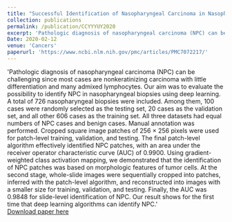 ```yaml
---
title: "Successful Identification of Nasopharyngeal Carcinoma in Nasopharyngeal Biopsies Using Deep Learning"
collection: publications
permalink: /publication/CCYYYUY2020
excerpt: 'Pathologic diagnosis of nasopharyngeal carcinoma (NPC) can be challenging since most cases are nonkeratinizing carcinoma with little differentiation and many admixed lymphocytes. Our aim was to evaluate the possibility to identify NPC in nasopharyngeal biopsies using deep learning. A total of 726 nasopharyngeal biopsies were included. Among them, 100 cases were randomly selected as the testing set, 20 cases as the validation set, and all other 606 cases as the training set. All three datasets had equal numbers of NPC cases and benign cases. Manual annotation was performed. Cropped square image patches of 256 × 256 pixels were used for patch-level training, validation, and testing. The final patch-level algorithm effectively identified NPC patches, with an area under the receiver operator characteristic curve (AUC) of 0.9900. Using gradient-weighted class activation mapping, we demonstrated that the identification of NPC patches was based on morphologic features of tumor cells. At the second stage, whole-slide images were sequentially cropped into patches, inferred with the patch-level algorithm, and reconstructed into images with a smaller size for training, validation, and testing. Finally, the AUC was 0.9848 for slide-level identification of NPC. Our result shows for the first time that deep learning algorithms can identify NPC.'
Date: 2020-02-12  
venue: 'Cancers'
paperurl: 'https://www.ncbi.nlm.nih.gov/pmc/articles/PMC7072217/'
---
```

'Pathologic diagnosis of nasopharyngeal carcinoma (NPC) can be challenging since most cases are nonkeratinizing carcinoma with little differentiation and many admixed lymphocytes. Our aim was to evaluate the possibility to identify NPC in nasopharyngeal biopsies using deep learning. A total of 726 nasopharyngeal biopsies were included. Among them, 100 cases were randomly selected as the testing set, 20 cases as the validation set, and all other 606 cases as the training set. All three datasets had equal numbers of NPC cases and benign cases. Manual annotation was performed. Cropped square image patches of 256 × 256 pixels were used for patch-level training, validation, and testing. The final patch-level algorithm effectively identified NPC patches, with an area under the receiver operator characteristic curve (AUC) of 0.9900. Using gradient-weighted class activation mapping, we demonstrated that the identification of NPC patches was based on morphologic features of tumor cells. At the second stage, whole-slide images were sequentially cropped into patches, inferred with the patch-level algorithm, and reconstructed into images with a smaller size for training, validation, and testing. Finally, the AUC was 0.9848 for slide-level identification of NPC. Our result shows for the first time that deep learning algorithms can identify NPC.'  
[Download paper here](https://www.ncbi.nlm.nih.gov/pmc/articles/PMC7072217/)

